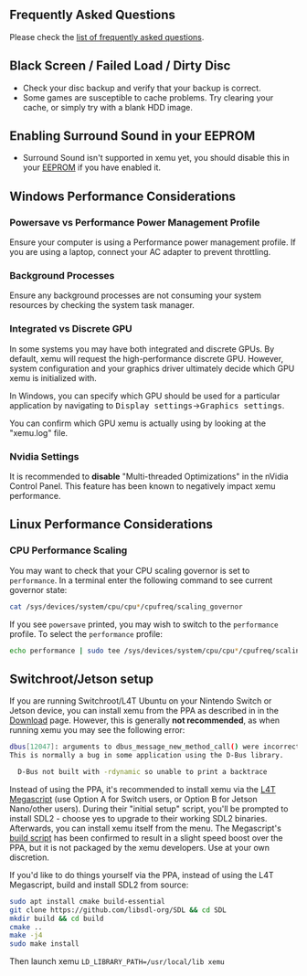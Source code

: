 ## Frequently Asked Questions

Please check the [list of frequently asked questions](faq.md).

## Black Screen / Failed Load / Dirty Disc

* Check your disc backup and verify that your backup is correct.
* Some games are susceptible to cache problems. Try clearing your cache, or
  simply try with a blank HDD image.

## Enabling Surround Sound in your EEPROM

* Surround Sound isn't supported in xemu yet, you should disable this in your [EEPROM](eeprom.md) if you have enabled it.

## Windows Performance Considerations

### Powersave vs Performance Power Management Profile

Ensure your computer is using a Performance power management profile. If you are using a laptop, connect your AC adapter to prevent throttling.

### Background Processes

Ensure any background processes are not consuming your system resources by checking the system task manager.

### Integrated vs Discrete GPU

In some systems you may have both integrated and discrete GPUs. By default, xemu
will request the high-performance discrete GPU. However, system configuration
and your graphics driver ultimately decide which GPU xemu is initialized with.

In Windows, you can specify which GPU should be used for a particular
application by navigating to <kbd>Display settings</kbd>&rarr;<kbd>Graphics settings</kbd>.

You can confirm which GPU xemu is actually using by looking at the "xemu.log"
file.

### Nvidia Settings

It is recommended to **disable** "Multi-threaded Optimizations" in the nVidia
Control Panel. This feature has been known to negatively impact xemu
performance.

## Linux Performance Considerations

### CPU Performance Scaling

You may want to check that your CPU scaling governor is set to `performance`.
In a terminal enter the following command to see current governor state:

```bash
cat /sys/devices/system/cpu/cpu*/cpufreq/scaling_governor
```

If you see `powersave` printed, you may wish to switch to the `performance`
profile. To select the `performance` profile:

```bash
echo performance | sudo tee /sys/devices/system/cpu/cpu*/cpufreq/scaling_governor
```

## Switchroot/Jetson setup

If you are running Switchroot/L4T Ubuntu on your Nintendo Switch or Jetson device, you can install
xemu from the PPA as described in in the [Download](download.md) page. However, this is generally **not recommended**, as when running xemu you may see the following error:

```bash
dbus[12047]: arguments to dbus_message_new_method_call() were incorrect, assertion "path != NULL" failed in file ../../../dbus/dbus-message.c line 1362.
This is normally a bug in some application using the D-Bus library.

  D-Bus not built with -rdynamic so unable to print a backtrace
```

Instead of using the PPA, it's recommended to install xemu via the [L4T Megascript](https://github.com/cobalt2727/L4T-Megascript/) (use Option A for Switch users, or Option B for Jetson Nano/other users).
During their "initial setup" script, you'll be prompted to install SDL2 - choose yes to upgrade to their working SDL2 binaries. Afterwards, you can install xemu itself from the menu. The Megascript's [build script](https://github.com/cobalt2727/L4T-Megascript/blob/master/scripts/games_and_emulators/xemu.sh) has been confirmed to result in a slight speed boost over the PPA, but it is not packaged by the xemu developers. Use at your own discretion.

If you'd like to do things yourself via the PPA, instead of using the L4T Megascript, build and install SDL2 from source:

```bash
sudo apt install cmake build-essential
git clone https://github.com/libsdl-org/SDL && cd SDL
mkdir build && cd build
cmake ..
make -j4
sudo make install
```

Then launch xemu `LD_LIBRARY_PATH=/usr/local/lib xemu`

